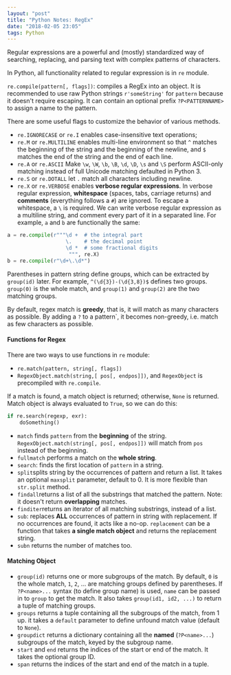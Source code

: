 ```yaml
---
layout: "post"
title: "Python Notes: RegEx"
date: "2018-02-05 23:05"
tags: Python
---
```


Regular expressions are a powerful and (mostly) standardized way of searching, replacing, and parsing text with complex patterns of characters.

In Python, all functionality related to regular expression is in `re` module.

`re.compile(pattern[, flags])`: compiles a RegEx into an object. It is recommended to use raw Python strings `r'someString'` for `pattern` because it doesn't require escaping. It can contain an optional prefix `?P<PATTERNNAME>` to assign a name to the pattern.

There are some useful flags to customize the behavior of various methods.
* `re.IGNORECASE` or `re.I` enables case-insensitive text operations;
* `re.M` or `re.MULTILINE` enables multi-line environment so that `^` matches the beginning of the string and the beginning of the newline, and `$` matches the end of the string and the end of each line.
* `re.A` or `re.ASCII` Make `\w`, `\W`, `\b`, `\B`, `\d`, `\D`, `\s` and `\S` perform ASCII-only matching instead of full Unicode matching defaulted in Python 3.
* `re.S` or `re.DOTALL` let `.` match all characters including newline.
* `re.X` or `re.VERBOSE` enables  **verbose regular expressions**. In verbose regular expression, **whitespace** (spaces, tabs, carriage returns) and **comments** (everything follows a `#`) are ignored. To escape a whitespace, a `\` is required. We can write verbose regular expression as a multiline string, and comment every part of it in a separated line. For example, `a` and `b` are functionally the same:
```python
a = re.compile(r"""\d +  # the integral part
                   \.    # the decimal point
                   \d *  # some fractional digits
					""", re.X)
b = re.compile(r"\d+\.\d*")
```

Parentheses in pattern string define groups, which can be extracted by `group(id)` later. For example, `^(\d{3})-(\d{3,8})$` defines two groups. `group(0)` is the whole match, and `group(1)` and `group(2)` are the two matching groups.

By default, regex match is **greedy**, that is, it will match as many characters as possible. By adding a `?` to a pattern`, it becomes non-greedy, i.e. match as few characters as possible.

#### Functions for Regex
There are two ways to use functions in `re` module:
* `re.match(pattern, string[, flags])`
* `RegexObject.match(string,[ pos[, endpos]])`, and `RegexObject` is precompiled with `re.compile`.

If a match is found, a match object is returned; otherwise, `None` is returned. Match object is always evaluated to `True`, so we can do this:
```python
if re.search(regexp, exr):
	doSomething()
```

* `match` finds `pattern` from the **beginning** of the string. `RegexObject.match(string[, pos[, endpos]])` will match from `pos` instead of the beginning.
* `fullmatch` performs a match on the **whole string**.
* `search`: finds the first location of `pattern` in a string.
* `split`splits string by the occurrences of pattern and return a list. It takes an optional `maxsplit` parameter, default to 0. It is more flexible than `str.split` method.
* `findall`returns a list of all the substrings that matched the pattern. Note: it doesn't return **overlapping** matches.
* `finditer`returns an iterator of all matching substrings, instead of a list.
* `sub`: replaces **ALL** occurrences of pattern in string with replacement. If no occurrences are found, it acts like a no-op. `replacement` can be a function that takes **a single match object** and returns the replacement string.
* `subn` returns the number of matches too.

#### Matching Object
* `group(id)` returns one or more subgroups of the match. By default, `0` is the whole match, `1`, `2`, ... are matching groups defined by parentheses. If `?P<name>...` syntax (to define group name) is used, `name` can be passed in to `group` to get the match. It also takes `group(id1, id2, ...)` to return a tuple of matching groups.
* `groups` returns a tuple containing all the subgroups of the match, from 1 up. it takes a `default` parameter to define unfound match value (default to `None`).
* `groupdict` returns a dictionary containing all the **named** (`?P<name>...`) subgroups of the match, keyed by the subgroup name.
* `start` and `end` returns the indices of the start or end of the match. It takes the optional group ID.
* `span` returns the indices of the start and end of the match in a tuple.
